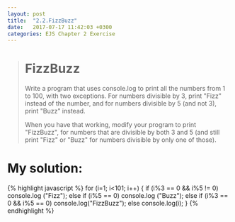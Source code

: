 ```yaml
---
layout: post
title:  "2.2.FizzBuzz"
date:   2017-07-17 11:42:03 +0300
categories: EJS Chapter 2 Exercise
---
```

> FizzBuzz
> ====
> Write a program that uses console.log to print all the numbers from 1 to 100, with two exceptions. For numbers divisible by 3, print "Fizz" instead of the number, and for numbers divisible by 5 (and not 3), print "Buzz" instead.
> 
> When you have that working, modify your program to print "FizzBuzz", for numbers that are divisible by both 3 and 5 (and still print "Fizz" or "Buzz" for numbers divisible by only one of those).
> 
> 


My solution:
====
{% highlight javascript %}
for (i=1; i<101; i++) {
  if (i%3 == 0 && i%5 != 0) console.log ("Fizz");
  else if (i%5 == 0) console.log ("Buzz");
  else if (i%3 == 0 && i%5 == 0) console.log("FizzBuzz");
  else console.log(i);
}
{% endhighlight %}
